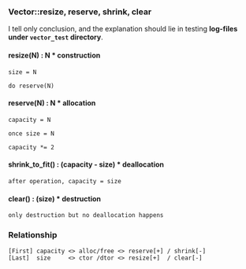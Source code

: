 ### Vector::resize, reserve, shrink, clear

I tell only conclusion, and the explanation should lie in testing __log-files under `vector_test` directory__.

#### resize(N) : N * construction
```
size = N

do reserve(N)
```
#### reserve(N) : N * allocation
```
capacity = N

once size = N

capacity *= 2
```
#### shrink_to_fit() : (capacity - size) * deallocation
```
after operation, capacity = size
```

#### clear() : (size) * destruction
```
only destruction but no deallocation happens
```

### Relationship
```
[First] capacity <> alloc/free <> reserve[+] / shrink[-]
[Last]  size     <> ctor /dtor <> resize[+]  / clear[-]
```
